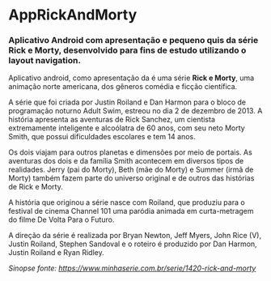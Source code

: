# AppRickAndMorty
### Aplicativo Android com apresentação e pequeno quis da série Rick e Morty, desenvolvido para fins de estudo utilizando o layout navigation.

Aplicativo android, como apresentação da é uma série **Rick e Morty**, uma animação norte americana, dos gêneros comédia e ficção científica.

A série que foi criada por Justin Roiland e Dan Harmon para o bloco de programação noturno Adult Swim, estreou no dia 2 de dezembro de 2013. A história apresenta as aventuras de Rick Sanchez, um cientista extremamente inteligente e alcoólatra de 60 anos, com seu neto Morty Smith, que possui dificuldades escolares e tem 14 anos.

Os dois viajam para outros planetas e dimensões por meio de portais. As aventuras dos dois e da família Smith acontecem em diversos tipos de realidades. Jerry (pai do Morty), Beth (mãe do Morty) e Summer (irmã de Morty) também fazem parte do universo original e de outros das histórias de Rick e Morty.

A história que originou a série nasce com Roiland, que produziu para o festival de cinema Channel 101 uma paródia animada em curta-metragem do filme De Volta Para o Futuro.

A direção da série é realizada por Bryan Newton, Jeff Myers, John Rice (V), Justin Roiland, Stephen Sandoval e o roteiro é produzido por Dan Harmon, Justin Roiland e Ryan Ridley.

*Sinopse fonte: https://www.minhaserie.com.br/serie/1420-rick-and-morty*
